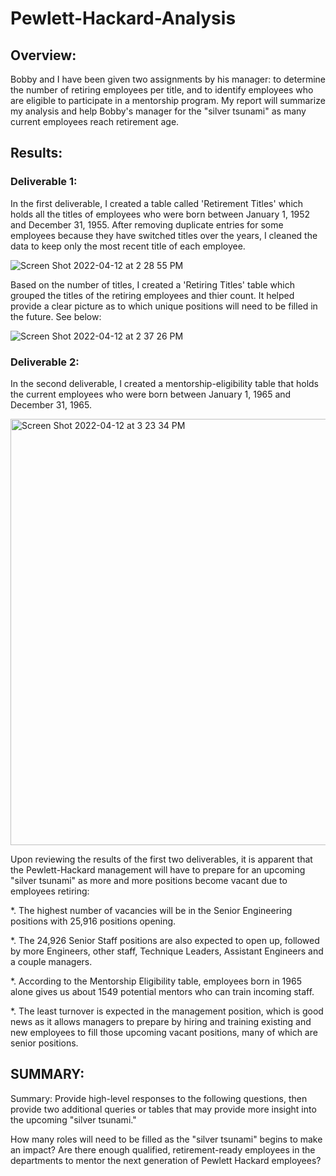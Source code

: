 # Pewlett-Hackard-Analysis
## Overview:

Bobby and I have been given two assignments by his manager: to determine the number of retiring employees per title, and to identify employees who are eligible to participate in a mentorship program. My report will summarize my analysis and help Bobby's manager for the "silver tsunami" as many current employees reach retirement age. 

## Results:

### Deliverable 1:

In the first deliverable, I created a table called 'Retirement Titles' which holds all the titles of employees who were born between January 1, 1952 and December 31, 1955. After removing duplicate entries for some employees because they have switched titles over the years, I cleaned the data to keep only the most recent title of each employee.

![Screen Shot 2022-04-12 at 2 28 55 PM](https://user-images.githubusercontent.com/95712234/163029370-7b8327d8-73ee-417f-8714-e8408aeca775.png)

Based on the number of titles, I created a 'Retiring Titles' table which grouped the titles of the retiring employees and thier count. It helped provide a clear picture as to which unique positions will need to be filled in the future. See below:

![Screen Shot 2022-04-12 at 2 37 26 PM](https://user-images.githubusercontent.com/95712234/163030690-220e872f-fe43-4ea0-8033-5984e0c5d18f.png)

### Deliverable 2:

In the second deliverable, I created a mentorship-eligibility table that holds the current employees who were born between January 1, 1965 and December 31, 1965.

<img width="682" alt="Screen Shot 2022-04-12 at 3 23 34 PM" src="https://user-images.githubusercontent.com/95712234/163037997-d439efd8-7b2e-4722-844c-1a351a676911.png">

Upon reviewing the results of the first two deliverables, it is apparent that the Pewlett-Hackard management will have to prepare for an upcoming "silver tsunami" as more and more positions become vacant due to employees retiring:

*. The highest number of vacancies will be in the Senior Engineering positions with 25,916 positions opening.

*.  The 24,926 Senior Staff positions are also expected to open up, followed by more Engineers, other staff, Technique Leaders,           Assistant Engineers and a couple managers.

*.  According to the Mentorship Eligibility table, employees born in 1965 alone gives us about 1549 potential mentors who can train       incoming staff.
    
*.  The least turnover is expected in the management position, which is good news as it allows managers to prepare by hiring and 
    training existing and new employees to fill those upcoming vacant positions, many of which are senior positions.
    
    
## SUMMARY:




Summary: Provide high-level responses to the following questions, then provide two additional queries or tables that may provide more insight into the upcoming "silver tsunami."

How many roles will need to be filled as the "silver tsunami" begins to make an impact?
Are there enough qualified, retirement-ready employees in the departments to mentor the next generation of Pewlett Hackard employees?
